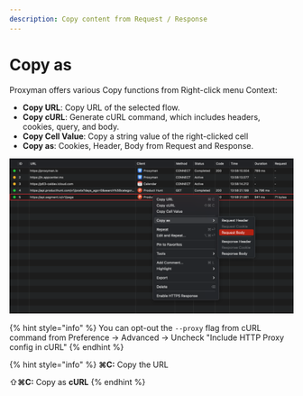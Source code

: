 ```yaml
---
description: Copy content from Request / Response
---
```


# Copy as

Proxyman offers various Copy functions from Right-click menu Context:

* **Copy URL**: Copy URL of the selected flow.
* **Copy cURL**: Generate cURL command, which includes headers, cookies, query, and body.&#x20;
* **Copy Cell Value**: Copy a string value of the right-clicked cell
* **Copy as**: Cookies, Header, Body from Request and Response.

![Copy selected requests](<../.gitbook/assets/Screen Shot 2021-08-27 at 13.58.35.png>)

{% hint style="info" %}
You can opt-out the `--proxy` flag from cURL command from Preference -> Advanced -> Uncheck "Include HTTP Proxy config in cURL"
{% endhint %}

{% hint style="info" %}
**⌘C:** Copy the URL

⇧**⌘C:** Copy as **cURL**
{% endhint %}
